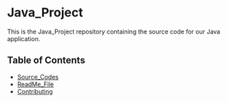 # Java_Project

This is the Java_Project repository containing the source code for our Java application.

## Table of Contents

- [Source_Codes](#Source_Codes)
- [ReadMe_File](#Read_Me)
- [Contributing](#contributing)